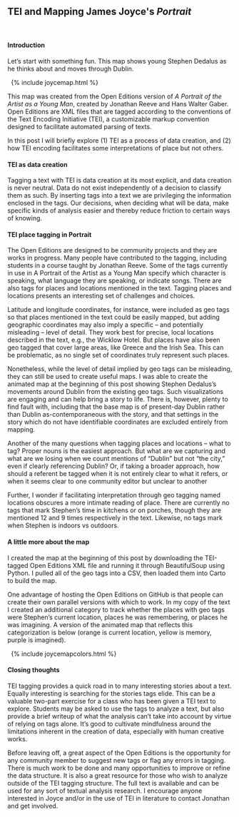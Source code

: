 ## TEI and Mapping James Joyce's *Portrait*

&nbsp;
&nbsp;

#### Introduction

Let’s start with something fun. This map shows young Stephen Dedalus as he thinks about and moves through Dublin.


&nbsp;
  {% include joycemap.html %}
&nbsp; 

This map was created from the Open Editions version of *A Portrait of the Artist as a Young Man*, created by Jonathan Reeve and Hans Walter Gaber. Open Editions are XML files that are tagged according to the conventions of the Text Encoding Initiative (TEI), a customizable markup convention designed to facilitate automated parsing of texts.

In this post I will briefly explore (1) TEI as a process of data creation, and (2) how TEI encoding facilitates some interpretations of place but not others.


#### TEI as data creation
Tagging a text with TEI is data creation at its most explicit, and data creation is never neutral. Data do not exist independently of a decision to classify them as such. By inserting tags into a text we are privileging the information enclosed in the tags. Our decisions, when deciding what will be data, make specific kinds of analysis easier and thereby reduce friction to certain ways of knowing.


#### TEI place tagging in Portrait
The Open Editions are designed to be community projects and they are works in progress. Many people have contributed to the tagging, including students in a course taught by Jonathan Reeve. Some of the tags currently in use in A Portrait of the Artist as a Young Man specify which character is speaking, what language they are speaking, or indicate songs. There are also tags for places and locations mentioned in the text. Tagging places and locations presents an interesting set of challenges and choices.

Latitude and longitude coordinates, for instance, were included as geo tags so that places mentioned in the text could be easily mapped, but adding geographic coordinates may also imply a specific – and potentially misleading – level of detail. They work best for precise, local locations described in the text, e.g., the Wicklow Hotel. But places have also been geo tagged that cover large areas, like Greece and the Irish Sea. This can be problematic, as no single set of coordinates truly represent such places.

Nonetheless, while the level of detail implied by geo tags can be misleading, they can still be used to create useful maps.
I was able to create the animated map at the beginning of this post showing Stephen Dedalus’s movements around Dublin from the existing geo tags. Such visualizations are engaging and can help bring a story to life. There is, however, plenty to find fault with, including that the base map is of present-day Dublin rather than Dublin as-contemporaneous with the story, and that settings in the story which do not have identifiable coordinates are excluded entirely from mapping.

Another of the many questions when tagging places and locations – what to tag? Proper nouns is the easiest approach. But what are we capturing and what are we losing when we count mentions of “Dublin” but not “the city,” even if clearly referencing Dublin? Or, if taking a broader approach, how should a referent be tagged when it is not entirely clear to what it refers, or when it seems clear to one community editor but unclear to another

Further, I wonder if facilitating interpretation through geo tagging named locations obscures a more intimate reading of place. There are currently no tags that mark Stephen’s time in kitchens or on porches, though they are mentioned 12 and 9 times respectively in the text. Likewise, no tags mark when Stephen is indoors vs outdoors.


#### A little more about the map

I created the map at the beginning of this post by downloading the TEI-tagged Open Editions XML file and running it through BeautifulSoup using Python. I pulled all of the geo tags into a CSV, then loaded them into Carto to build the map.

One advantage of hosting the Open Editions on GitHub is that people can create their own parallel versions with which to work. In my copy of the text I created an additional category to track whether the places with geo tags were Stephen’s current location, places he was remembering, or places he was imagining. A version of the animated map that reflects this categorization is below (orange is current location, yellow is memory, purple is imagined). 

&nbsp;
  {% include joycemapcolors.html %}
&nbsp; 


#### Closing thoughts

TEI tagging provides a quick road in to many interesting stories about a text. Equally interesting is searching for the stories tags elide. This can be a valuable two-part exercise for a class who has been given a TEI text to explore. Students may be asked to use the tags to analyze a text, but also provide a brief writeup of what the analysis can’t take into account by virtue of relying on tags alone. It’s good to cultivate mindfulness around the limitations inherent in the creation of data, especially with human creative works.

Before leaving off, a great aspect of the Open Editions is the opportunity for any community member to suggest new tags or flag any errors in tagging. There is much work to be done and many opportunities to improve or refine the data structure. It is also a great resource for those who wish to analyze outside of the TEI tagging structure. The full text is available and can be used for any sort of textual analysis research. I encourage anyone interested in Joyce and/or in the use of TEI in literature to contact Jonathan and get involved.

